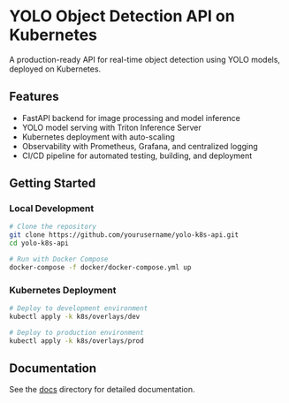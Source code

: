 # YOLO Object Detection API on Kubernetes

A production-ready API for real-time object detection using YOLO models, deployed on Kubernetes.

## Features

- FastAPI backend for image processing and model inference
- YOLO model serving with Triton Inference Server
- Kubernetes deployment with auto-scaling
- Observability with Prometheus, Grafana, and centralized logging
- CI/CD pipeline for automated testing, building, and deployment

## Getting Started

### Local Development

```bash
# Clone the repository
git clone https://github.com/yourusername/yolo-k8s-api.git
cd yolo-k8s-api

# Run with Docker Compose
docker-compose -f docker/docker-compose.yml up
```

### Kubernetes Deployment

```bash
# Deploy to development environment
kubectl apply -k k8s/overlays/dev

# Deploy to production environment
kubectl apply -k k8s/overlays/prod
```

## Documentation

See the [docs](./docs) directory for detailed documentation.
